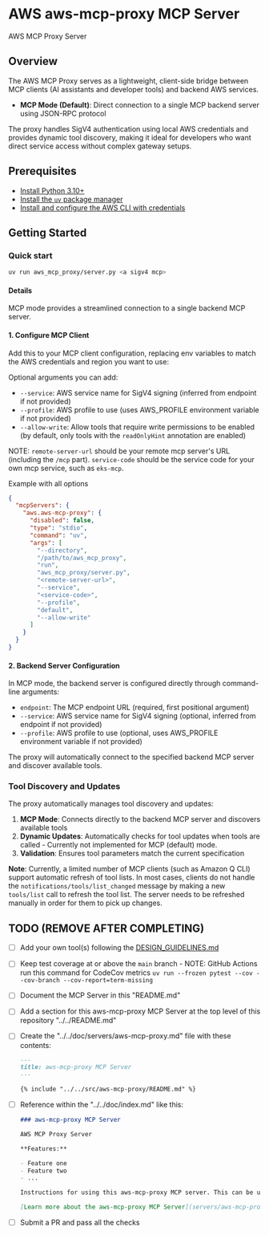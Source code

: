 # AWS  aws-mcp-proxy MCP Server

AWS  MCP Proxy Server

## Overview

The AWS MCP Proxy serves as a lightweight, client-side bridge between MCP clients (AI assistants and developer tools) and backend AWS services.

- **MCP Mode (Default)**: Direct connection to a single MCP backend server using JSON-RPC protocol

The proxy handles SigV4 authentication using local AWS credentials and provides dynamic tool discovery, making it ideal for developers who want direct service access without complex gateway setups.

## Prerequisites

* [Install Python 3.10+](https://www.python.org/downloads/release/python-3100/)
* [Install the `uv` package manager](https://docs.astral.sh/uv/getting-started/installation/)
* [Install and configure the AWS CLI with credentials](https://docs.aws.amazon.com/cli/latest/userguide/cli-chap-configure.html)

## Getting Started

### Quick start

```bash
uv run aws_mcp_proxy/server.py <a sigv4 mcp>
```

#### Details

MCP mode provides a streamlined connection to a single backend MCP server.

#### 1. Configure MCP Client

Add this to your MCP client configuration, replacing env variables to match the AWS credentials and region you want to use:

Optional arguments you can add:
- `--service`: AWS service name for SigV4 signing (inferred from endpoint if not provided)
- `--profile`: AWS profile to use (uses AWS_PROFILE environment variable if not provided)
- `--allow-write`: Allow tools that require write permissions to be enabled (by default, only tools with the `readOnlyHint` annotation are enabled)

NOTE: `remote-server-url` should be your remote mcp server's URL (including the `/mcp` part). `service-code` should be the service code for your own mcp service, such as `eks-mcp`.

Example with all options
```json
{
  "mcpServers": {
    "aws.aws-mcp-proxy": {
      "disabled": false,
      "type": "stdio",
      "command": "uv",
      "args": [
        "--directory",
        "/path/to/aws_mcp_proxy",
        "run",
        "aws_mcp_proxy/server.py",
        "<remote-server-url>",
        "--service",
        "<service-code>",
        "--profile",
        "default",
        "--allow-write"
      ]
    }
  }
}
```

#### 2. Backend Server Configuration

In MCP mode, the backend server is configured directly through command-line arguments:

* `endpoint`: The MCP endpoint URL (required, first positional argument)
* `--service`: AWS service name for SigV4 signing (optional, inferred from endpoint if not provided)
* `--profile`: AWS profile to use (optional, uses AWS_PROFILE environment variable if not provided)

The proxy will automatically connect to the specified backend MCP server and discover available tools.

### Tool Discovery and Updates

The proxy automatically manages tool discovery and updates:

1. **MCP Mode**: Connects directly to the backend MCP server and discovers available tools
3. **Dynamic Updates**: Automatically checks for tool updates when tools are called - Currently not implemented for MCP (default) mode.
4. **Validation**: Ensures tool parameters match the current specification

**Note**: Currently, a limited number of MCP clients (such as Amazon Q CLI) support automatic refresh of tool lists. In most cases, clients do not handle the `notifications/tools/list_changed` message by making a new `tools/list` call to refresh the tool list. The server needs to be refreshed manually in order for them to pick up changes.

## TODO (REMOVE AFTER COMPLETING)

* [ ] Add your own tool(s) following the [DESIGN_GUIDELINES.md](https://github.com/aws/mcp/blob/main/DESIGN_GUIDELINES.md)
* [ ] Keep test coverage at or above the `main` branch - NOTE: GitHub Actions run this command for CodeCov metrics `uv run --frozen pytest --cov --cov-branch --cov-report=term-missing`
* [ ] Document the MCP Server in this "README.md"
* [ ] Add a section for this aws-mcp-proxy MCP Server at the top level of this repository "../../README.md"
* [ ] Create the "../../doc/servers/aws-mcp-proxy.md" file with these contents:

    ```markdown
    ---
    title: aws-mcp-proxy MCP Server
    ---

    {% include "../../src/aws-mcp-proxy/README.md" %}
    ```

* [ ] Reference within the "../../doc/index.md" like this:

    ```markdown
    ### aws-mcp-proxy MCP Server

    AWS MCP Proxy Server

    **Features:**

    - Feature one
    - Feature two
    - ...

    Instructions for using this aws-mcp-proxy MCP server. This can be used by clients to improve the LLM's understanding of available tools, resources, etc. It can be thought of like a 'hint' to the model. For example, this information MAY be added to the system prompt. Important to be clear, direct, and detailed.

    [Learn more about the aws-mcp-proxy MCP Server](servers/aws-mcp-proxy.md)
    ```

* [ ] Submit a PR and pass all the checks
